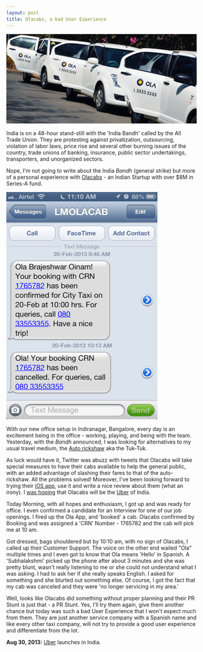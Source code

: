 ```yaml
---
layout: post
title: Olacabs, a bad User Experience
---
```


<img src="/static/2013/02/ola-cabs.jpg" alt="Ola">

India is on a 48-hour stand-still with the 'India Bandh' called by the All Trade Union. They are protesting against privatization, outsourcing, violation of labor laws, price rise and several other burning issues of the country, trade unions of banking, insurance, public sector undertakings, transporters, and unorganized sectors.

Nope, I'm not going to write about the India <em>Bandh</em> (general strike) but more of a personal experience with <a href="http://www.olacabs.com/">Olacabs</a> - an Indian Startup with over $8M in Series-A fund.

<img src="/static/2013/02/olacabs-lied-400x600.png" alt="Ola's Lies">

With our new office setup in Indiranagar, Bangalore, every day is an excitement being in the office - working, playing, and being with the team. Yesterday, with the <em>Bandh</em> announced, I was looking for alternatives to my usual travel medium, the <a href="http://en.wikipedia.org/wiki/Auto_rickshaw">Auto rickshaw</a> aka the Tuk-Tuk.

As luck would have it, Twitter was abuzz with tweets that Olacabs will take special measures to have their cabs available to help the general public, with an added advantage of slashing their fares to that of the auto-rickshaw. All the problems solved! Moreover, I've been looking forward to trying their <a href="https://itunes.apple.com/us/app/ola-cabs/id539179365?mt=8">iOS app</a>, use it and write a nice review about them (what an irony). I <a href="https://twitter.com/Brajeshwar/status/301928314216534016">was hoping</a> that Olacabs will be the <a href="http://www.uber.com/">Uber</a> of India.

Today Morning, with all hopes and enthusiasm, I got up and was ready for office. I even confirmed a candidate for an Interview for one of our job openings. I fired up the Ola App, and 'booked' a cab. Olacabs confirmed by Booking and was assigned a 'CRN' Number - 1765782 and the cab will pick me at 10 am.

Got dressed, bags shouldered but by 10:10 am, with no sign of Olacabs, I called up their Customer Support. The voice on the other end wailed "Ola" multiple times and I even got to know that Ola means 'Hello' in Spanish. A 'Subhalakshmi' picked up the phone after about 3 minutes and she was pretty blunt, wasn't really listening to me or she could not understand what I was asking. I had to ask her if she really speaks English. I asked for something and she blurted out something else. Of course, I got the fact that my cab was canceled and they were 'no longer servicing in my area.'

Well, looks like Olacabs did something without proper planning and their PR Stunt is just that - a PR Stunt. Yes, I'll try them again, give them another chance but today was such a bad User Experience that I won't expect much from them. They are just another service company with a Spanish name and like every other taxi company, will not try to provide a good user experience and differentiate from the lot.

__Aug 30, 2013:__ [Uber](https://www.uber.com/) launches in India.
